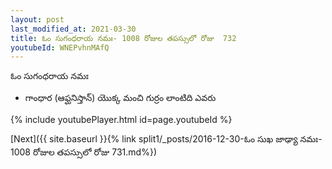 ```yaml
---
layout: post
last_modified_at: 2021-03-30
title: ఓం సుగంధరాయ నమః- 1008 రోజుల తపస్సులో రోజు  732
youtubeId: WNEPvhnMAfQ
---
```

 
 
 ఓం సుగంధరాయ నమః  
 
 -  గాంధార (ఆఫ్ఘనిస్తాన్) యొక్క మంచి గుర్రం లాంటిది ఎవరు 
 
  
 
  
 
 
 
 
 
 


{% include youtubePlayer.html id=page.youtubeId %}
 
[Next]({{ site.baseurl }}{% link  split1/_posts/2016-12-30-ఓం సుఖ జాఢ్యా నమః- 1008 రోజుల తపస్సులో రోజు  731.md%})
 
